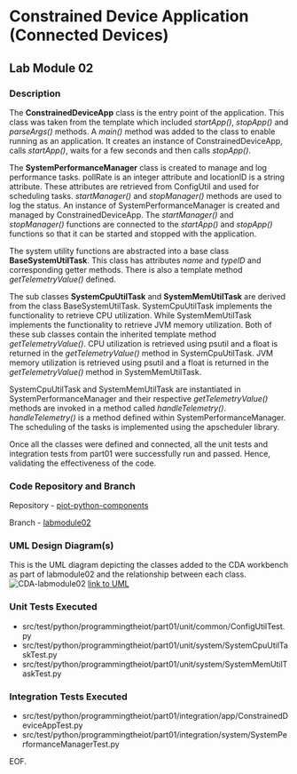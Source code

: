 # Constrained Device Application (Connected Devices)

## Lab Module 02

### Description

The **ConstrainedDeviceApp** class is the entry point of the application. This class was taken from the template which included _startApp()_, _stopApp()_ and _parseArgs()_ methods. A _main()_ method was added to the class to enable running as an application. It creates an instance of ConstrainedDeviceApp, calls _startApp()_, waits for a few seconds and then calls _stopApp()_.

The __SystemPerformanceManager__ class is created to manage and log performance tasks. pollRate is an integer attribute and locationID is a string attribute. These attributes are retrieved from ConfigUtil and used for scheduling tasks. _startManager()_ and _stopManager()_ methods are used to log the status. An instance of SystemPerformanceManager is created and managed by ConstrainedDeviceApp. The _startManager()_ and _stopManager()_ functions are connected to the _startApp()_ and _stopApp()_ functions so that it can be started and stopped with the application.

The system utility functions are abstracted into a base class __BaseSystemUtilTask__. This class has attributes _name_ and _typeID_ and corresponding getter methods. There is also a template method _getTelemetryValue()_ defined. 

The sub classes __SystemCpuUtilTask__ and __SystemMemUtilTask__ are derived from the class BaseSystemUtilTask. SystemCpuUtilTask implements the functionality to retrieve CPU utilization. While SystemMemUtilTask implements the functionality to retrieve JVM memory utilization. Both of these sub classes contain the inherited template method _getTelemetryValue()_. CPU utilization is retrieved using psutil and a float is returned in the _getTelemetryValue()_ method in SystemCpuUtilTask. JVM memory utilization is retrieved using psutil and a float is returned in the _getTelemetryValue()_ method in SystemMemUtilTask.

SystemCpuUtilTask and SystemMemUtilTask are instantiated in SystemPerformanceManager and their respective _getTelemetryValue()_ methods are invoked in a method called _handleTelemetry()_. _handleTelemetry()_ is a method defined within SystemPerformanceManager. The scheduling of the tasks is implemented using the apscheduler library.

Once all the classes were defined and connected, all the unit tests and integration tests from part01 were successfully run and passed. Hence, validating the effectiveness of the code.

### Code Repository and Branch

Repository - [piot-python-components](https://github.com/mondalso/piot-python-components.git)

Branch - [labmodule02](https://github.com/mondalso/piot-python-components/tree/labmodule02)


### UML Design Diagram(s)

This is the UML diagram depicting the classes added to the CDA workbench as part of labmodule02 and the relationship between each class.
![CDA-labmodule02](https://drive.google.com/file/d/1qxWY3CWjogCi97aHrq18Y7XnDofI0Ynt/view?usp=sharing)
[link to UML](https://drive.google.com/file/d/1qxWY3CWjogCi97aHrq18Y7XnDofI0Ynt/view?usp=sharing)


### Unit Tests Executed

- src/test/python/programmingtheiot/part01/unit/common/ConfigUtilTest.py  
- src/test/python/programmingtheiot/part01/unit/system/SystemCpuUtilTaskTest.py
- src/test/python/programmingtheiot/part01/unit/system/SystemMemUtilTaskTest.py

### Integration Tests Executed

- src/test/python/programmingtheiot/part01/integration/app/ConstrainedDeviceAppTest.py
- src/test/python/programmingtheiot/part01/integration/system/SystemPerformanceManagerTest.py 

EOF.

